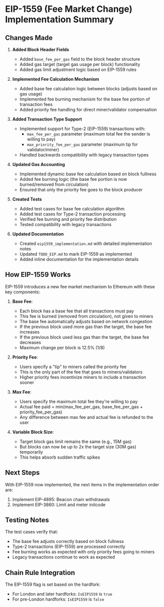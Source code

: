 # EIP-1559 (Fee Market Change) Implementation Summary

## Changes Made

1. **Added Block Header Fields**
   - Added `base_fee_per_gas` field to the block header structure
   - Added gas target (target gas usage per block) functionality
   - Added gas limit adjustment logic based on EIP-1559 rules

2. **Implemented Fee Calculation Mechanism**
   - Added base fee calculation logic between blocks (adjusts based on gas usage)
   - Implemented fee burning mechanism for the base fee portion of transaction fees
   - Added priority fee handling for direct miner/validator compensation

3. **Added Transaction Type Support**
   - Implemented support for Type-2 (EIP-1559) transactions with:
     - `max_fee_per_gas` parameter (maximum total fee the sender is willing to pay)
     - `max_priority_fee_per_gas` parameter (maximum tip for validator/miner)
   - Handled backwards compatibility with legacy transaction types

4. **Updated Gas Accounting**
   - Implemented dynamic base fee calculation based on block fullness
   - Added fee burning logic (the base fee portion is now burned/removed from circulation)
   - Ensured that only the priority fee goes to the block producer

5. **Created Tests**
   - Added test cases for base fee calculation algorithm
   - Added test cases for Type-2 transaction processing
   - Verified fee burning and priority fee distribution
   - Tested compatibility with legacy transactions

6. **Updated Documentation**
   - Created `eip1559_implementation.md` with detailed implementation notes
   - Updated `TODO_EIP.md` to mark EIP-1559 as implemented
   - Added inline documentation for the implementation details

## How EIP-1559 Works

EIP-1559 introduces a new fee market mechanism to Ethereum with these key components:

1. **Base Fee**:
   - Each block has a base fee that all transactions must pay
   - This fee is burned (removed from circulation), not given to miners
   - The base fee automatically adjusts based on network congestion
   - If the previous block used more gas than the target, the base fee increases
   - If the previous block used less gas than the target, the base fee decreases
   - Maximum change per block is 12.5% (1/8)

2. **Priority Fee**:
   - Users specify a "tip" to miners called the priority fee
   - This is the only part of the fee that goes to miners/validators
   - Higher priority fees incentivize miners to include a transaction sooner

3. **Max Fee**:
   - Users specify the maximum total fee they're willing to pay
   - Actual fee paid = min(max_fee_per_gas, base_fee_per_gas + priority_fee_per_gas)
   - Any difference between max fee and actual fee is refunded to the user

4. **Variable Block Size**:
   - Target block gas limit remains the same (e.g., 15M gas)
   - But blocks can now be up to 2x the target size (30M gas) temporarily
   - This helps absorb sudden traffic spikes

## Next Steps

With EIP-1559 now implemented, the next items in the implementation order are:

1. Implement EIP-4895: Beacon chain withdrawals
2. Implement EIP-3860: Limit and meter initcode

## Testing Notes

The test cases verify that:
- The base fee adjusts correctly based on block fullness
- Type-2 transactions (EIP-1559) are processed correctly
- Fee burning works as expected with only priority fees going to miners
- Legacy transactions continue to work as expected

## Chain Rule Integration

The EIP-1559 flag is set based on the hardfork:
- For London and later hardforks: `IsEIP1559` is `true`
- For pre-London hardforks: `IsEIP1559` is `false`